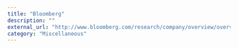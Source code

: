 ```yaml
---
title: "Bloomberg"
description: ""
external_url: "http://www.bloomberg.com/research/company/overview/overview.asp"
category: "Miscellaneous"
---
```


